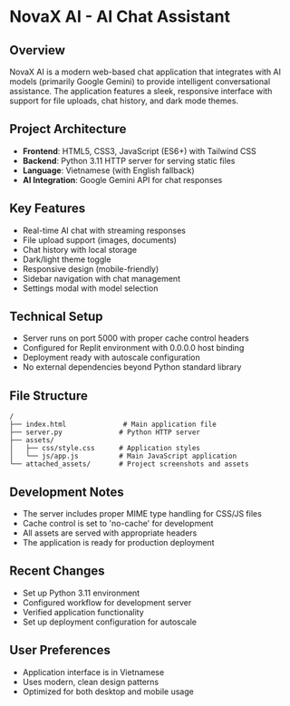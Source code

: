 # NovaX AI - AI Chat Assistant

## Overview
NovaX AI is a modern web-based chat application that integrates with AI models (primarily Google Gemini) to provide intelligent conversational assistance. The application features a sleek, responsive interface with support for file uploads, chat history, and dark mode themes.

## Project Architecture
- **Frontend**: HTML5, CSS3, JavaScript (ES6+) with Tailwind CSS
- **Backend**: Python 3.11 HTTP server for serving static files
- **Language**: Vietnamese (with English fallback)
- **AI Integration**: Google Gemini API for chat responses

## Key Features
- Real-time AI chat with streaming responses
- File upload support (images, documents)
- Chat history with local storage
- Dark/light theme toggle
- Responsive design (mobile-friendly)
- Sidebar navigation with chat management
- Settings modal with model selection

## Technical Setup
- Server runs on port 5000 with proper cache control headers
- Configured for Replit environment with 0.0.0.0 host binding
- Deployment ready with autoscale configuration
- No external dependencies beyond Python standard library

## File Structure
```
/
├── index.html              # Main application file
├── server.py              # Python HTTP server
├── assets/
│   ├── css/style.css      # Application styles
│   └── js/app.js          # Main JavaScript application
└── attached_assets/       # Project screenshots and assets
```

## Development Notes
- The server includes proper MIME type handling for CSS/JS files
- Cache control is set to 'no-cache' for development
- All assets are served with appropriate headers
- The application is ready for production deployment

## Recent Changes
- Set up Python 3.11 environment
- Configured workflow for development server
- Verified application functionality
- Set up deployment configuration for autoscale

## User Preferences
- Application interface is in Vietnamese
- Uses modern, clean design patterns
- Optimized for both desktop and mobile usage